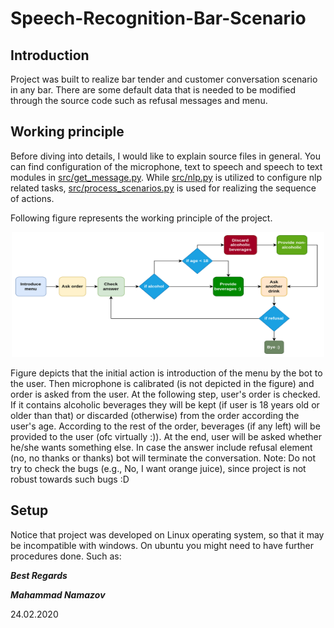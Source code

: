 # Speech-Recognition-Bar-Scenario

## Introduction
Project was built to realize bar tender and customer conversation scenario in any bar. There are some default data that is needed to be modified through the source code such as refusal messages and menu.

## Working principle
Before diving into details, I would like to explain source files in general. You can find configuration of the microphone, text to speech and speech to text modules in [src/get_message.py](src/get_message.py). While [src/nlp.py](src/nlp.py) is utilized to configure nlp related tasks, [src/process_scenarios.py](src/process_scenarios.py) is used for realizing the sequence of actions.

Following figure represents the working principle of the project.
<p align="center">
 <img src="internal.png" width="500" height="200">
 </p>

Figure depicts that the initial action is introduction of the menu by the bot to the user. Then microphone is calibrated (is not depicted in the figure) and order is asked from the user. At the following step, user's order is checked. If it contains alcoholic beverages they will be kept (if user is 18 years old or older than that) or discarded (otherwise) from the order according the user's age. According to the rest of the order, beverages (if any left) will be provided to the user (ofc virtually :)). At the end, user will be asked whether he/she wants something else. In case the answer include refusal element (no, no thanks or thanks) bot will terminate the conversation. 
Note: Do not try to check the bugs (e.g., No, I want orange juice), since project is not robust towards such bugs :D 

## Setup
Notice that project was developed on Linux operating system, so that it may be incompatible with windows. On ubuntu you might need to have further procedures done. Such as:


_**Best Regards**_

_**Mahammad Namazov**_

24.02.2020
